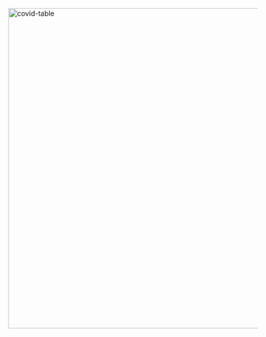 <img width="648" alt="covid-table" src="https://user-images.githubusercontent.com/77671895/198989414-5f5f77fe-97a8-4cb6-b0ea-b12d7b2796c5.png">
